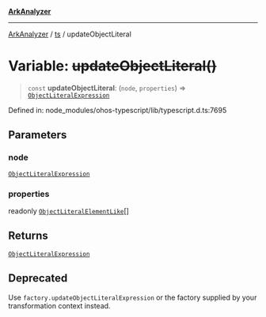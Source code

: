 [**ArkAnalyzer**](../../../../README.md)

***

[ArkAnalyzer](../../../../globals.md) / [ts](../README.md) / updateObjectLiteral

# Variable: ~~updateObjectLiteral()~~

> `const` **updateObjectLiteral**: (`node`, `properties`) => [`ObjectLiteralExpression`](../interfaces/ObjectLiteralExpression.md)

Defined in: node\_modules/ohos-typescript/lib/typescript.d.ts:7695

## Parameters

### node

[`ObjectLiteralExpression`](../interfaces/ObjectLiteralExpression.md)

### properties

readonly [`ObjectLiteralElementLike`](../type-aliases/ObjectLiteralElementLike.md)[]

## Returns

[`ObjectLiteralExpression`](../interfaces/ObjectLiteralExpression.md)

## Deprecated

Use `factory.updateObjectLiteralExpression` or the factory supplied by your transformation context instead.
